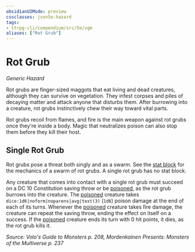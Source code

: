 ```yaml
---
obsidianUIMode: preview
cssclasses: json5e-hazard
tags:
- ttrpg-cli/compendium/src/5e/vgm
aliases: ["Rot Grub"]
---
```

# Rot Grub
*Generic Hazard*  

Rot grubs are finger-sized maggots that eat living and dead creatures, although they can survive on vegetation. They infest corpses and piles of decaying matter and attack anyone that disturbs them. After burrowing into a creature, rot grubs instinctively chew their way toward vital parts.

Rot grubs recoil from flames, and fire is the main weapon against rot grubs once they're inside a body. Magic that neutralizes poison can also stop them before they kill their host.

## Single Rot Grub

Rot grubs pose a threat both singly and as a swarm. See the [stat block](3-Mechanics/CLI/bestiary/beast/swarm-of-rot-grubs-mpmm.md) for the mechanics of a swarm of rot grubs. A single rot grub has no stat block.

Any creature that comes into contact with a single rot grub must succeed on a DC 10 Constitution saving throw or be [poisoned](3-Mechanics/CLI/rules/conditions.md#Poisoned), as the rot grub burrows into the creature. The [poisoned](3-Mechanics/CLI/rules/conditions.md#Poisoned) creature takes `dice:1d6|noform|noparens|avg|text(3)` (`1d6`) poison damage at the end of each of its turns. Whenever the [poisoned](3-Mechanics/CLI/rules/conditions.md#Poisoned) creature takes fire damage, the creature can repeat the saving throw, ending the effect on itself on a success. If the [poisoned](3-Mechanics/CLI/rules/conditions.md#Poisoned) creature ends its turn with 0 hit points, it dies, as the rot grub kills it.

*Source: Volo's Guide to Monsters p. 208, Mordenkainen Presents: Monsters of the Multiverse p. 237*